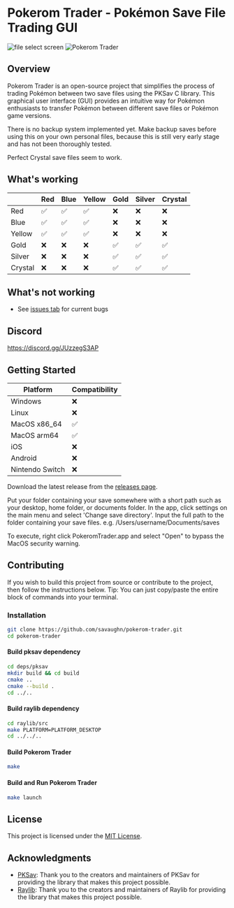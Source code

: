 # Pokerom Trader - Pokémon Save File Trading GUI

![file select screen](https://user-images.githubusercontent.com/25937456/273107563-1e773463-417a-4865-ace6-80958c2d0d3b.png)
![Pokerom Trader](https://github.com/savaughn/pokerom-trader/assets/25937456/c55aa92e-24ef-4ddf-931c-44c58d384621)

## Overview

Pokerom Trader is an open-source project that simplifies the process of trading Pokémon between two save files using the PKSav C library. This graphical user interface (GUI) provides an intuitive way for Pokémon enthusiasts to transfer Pokémon between different save files or Pokémon game versions.

There is no backup system implemented yet. Make backup saves before using this on your own personal files, because this is still very early stage and has not been thoroughly tested. 

Perfect Crystal save files seem to work.

## What's working

|      | Red  | Blue | Yellow | Gold | Silver | Crystal |
|------|------|------|--------|------|--------|---------|
| Red  | ✅  | ✅  | ✅      | ❌  | ❌     | ❌      |
| Blue | ✅  | ✅   | ✅      | ❌  | ❌     | ❌     |
| Yellow | ✅  | ✅   | ✅      | ❌  | ❌    | ❌     |
| Gold | ❌  | ❌   | ❌     | ✅  | ✅     | ✅      |
| Silver | ❌  | ❌   | ❌      | ✅  | ✅     | ✅      |
| Crystal | ❌  | ❌   | ❌      | ✅  | ✅     | ✅      |


## What's not working
- See [issues tab](https://github.com/savaughn/pokerom-trader/issues) for current bugs 

## Discord
https://discord.gg/JUzzegS3AP

## Getting Started

| Platform          | Compatibility   |
|-------------------|-----------------|
| Windows           | ❌ |
| Linux             | ❌ |
| MacOS x86_64      | ✅  |
| MacOS arm64       | ✅  |
| iOS               | ❌  |
| Android           | ❌  |
| Nintendo Switch   | ❌  |


Download the latest release from the [releases page](https://github.com/savaughn/pokerom-trader/releases).

Put your folder containing your save somewhere with a short path such as your desktop, home folder, or documents folder.
In the app, click settings on the main menu and select 'Change save directory'. Input the full path to the folder containing your save files.
e.g. /Users/username/Documents/saves

To execute, right click PokeromTrader.app and select "Open" to bypass the MacOS security warning.

## Contributing
If you wish to build this project from source or contribute to the project, then follow the instructions below. Tip: You can just copy/paste the entire block of commands into your terminal.
### Installation

   ```bash
   git clone https://github.com/savaughn/pokerom-trader.git
   cd pokerom-trader
   ```

   #### Build pksav dependency

   ```bash
   cd deps/pksav
   mkdir build && cd build
   cmake ..
   cmake --build .
   cd ../..
   ```

   #### Build raylib dependency

   ```bash
   cd raylib/src
   make PLATFORM=PLATFORM_DESKTOP
   cd ../../..
   ```

   #### Build Pokerom Trader

   ```bash
   make
   ```

   #### Build and Run Pokerom Trader

   ```bash
   make launch
   ```

## License

This project is licensed under the [MIT License](LICENSE).

## Acknowledgments

- [PKSav](https://github.com/ncorgan/pksav): Thank you to the creators and maintainers of PKSav for providing the library that makes this project possible.
- [Raylib](www.github.com/raysan5/raylib): Thank you to the creators and maintainers of Raylib for providing the library that makes this project possible.
